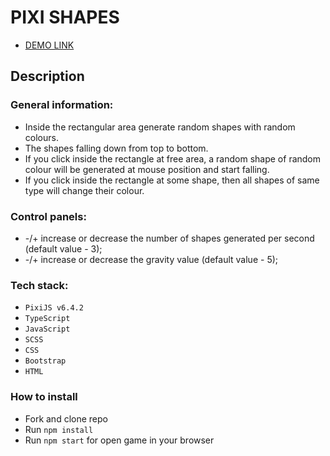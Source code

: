 <h1>PIXI SHAPES</h1>
<ul>
  <li><a href="https://olexandr-trubin-koshyk.github.io/digicode-tt/" taget="_blank">DEMO LINK</a></li>
</ul>
<h2>Description</h2>
<h3>General information:</h3>
<ul>
  <li>
    Inside the rectangular area generate random shapes with random colours. 
  </li>
   <li>
    The shapes falling down from top to bottom.
   </li>
  <li>
    If you click inside the rectangle at free area, a random shape of random colour will be generated at mouse position and start falling.
   </li>
    <li>
    If you click inside the rectangle at some shape, then all shapes of same type will change their colour.
   </li>
</ul>
<h3>Control panels:</h3>
<ul>
  <li>
    -/+ increase or decrease the number of shapes generated per second (default value - 3); 
  </li>
   <li>
    -/+ increase or decrease the gravity value (default value - 5);
   </li>
</ul>
<h3>Tech stack:</h3>
<ul>
  <li><code>PixiJS v6.4.2</code></li>
   <li><code>TypeScript</code></li>
  <li><code>JavaScript</code></li>
  <li><code>SCSS</code></li>
  <li><code>CSS</code></li>
  <li><code>Bootstrap</code></li>
  <li><code>HTML</code></li>
</ul>
<h3>How to install</h3>
<ul>
  <li>Fork and clone repo</li>
  <li>Run <code>npm install</code></li>
  <li>Run <code>npm start</code> for open game in your browser</li>
</ul>
